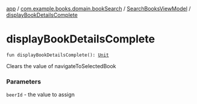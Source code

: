 [app](../../index.md) / [com.example.books.domain.bookSearch](../index.md) / [SearchBooksViewModel](index.md) / [displayBookDetailsComplete](./display-book-details-complete.md)

# displayBookDetailsComplete

`fun displayBookDetailsComplete(): `[`Unit`](https://kotlinlang.org/api/latest/jvm/stdlib/kotlin/-unit/index.html)

Clears the value of navigateToSelectedBook

### Parameters

`beerId` - the value to assign